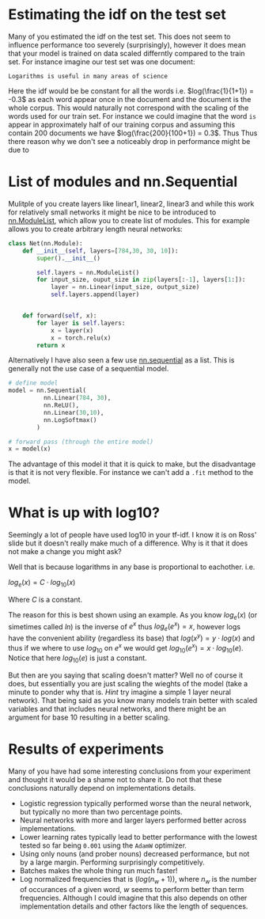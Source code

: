 

# Estimating the idf on the test set
Many of you estimated the idf on the test set. This does not seem to influence performance too severely (surprisingly), however it does mean that your model is trained on data scaled differntly compared to the train set. For instance imagine our test set was one document:

```
Logarithms is useful in many areas of science
```

Here the idf would be be constant for all the words i.e. $log(\frac{1}{1+1}) = -0.3$ as each word appear once in the document and the document is the whole corpus. This would naturally not correspond with the scaling of the words used for our train set. For instance we could imagine that the word `is` appear in approximately half of our training corpus and assuming this contain 200 documents we have $log(\frac{200}{100+1}) = 0.3$. Thus 
Thus there reason why we don't see a noticeably drop in performance might be due to 

# List of modules and nn.Sequential
Mulitple of you create layers like linear1, linear2, linear3 and while this work for relatively small networks it might be nice to be introduced to [nn.ModuleList](https://pytorch.org/docs/stable/generated/torch.nn.ModuleList.html), which allow you to create list of modules. This for example allows you to create arbitrary length neural networks:

```py
class Net(nn.Module):
    def __init__(self, layers=[784,30, 30, 10]):
        super().__init__()

        self.layers = nn.ModuleList()
        for input_size, ouput_size in zip(layers[:-1], layers[1:]):
            layer = nn.Linear(input_size, output_size)
            self.layers.append(layer)


    def forward(self, x):
        for layer is self.layers:
            x = layer(x)
            x = torch.relu(x)
        return x
```

Alternatively I have also seen a few use [nn.sequential](https://pytorch.org/docs/stable/generated/torch.nn.Sequential.html?highlight=sequential#torch.nn.Sequential) as a list. This is generally not the use case of a sequential model.

```py
# define model
model = nn.Sequential(
          nn.Linear(784, 30),
          nn.ReLU(),
          nn.Linear(30,10),
          nn.LogSoftmax()
        )

# forward pass (through the entire model)
x = model(x)
```

The advantage of this model it that it is quick to make, but the disadvantage is that it is not very flexible. For instance we can't add a `.fit` method to the model.

# What is up with log10?
Seemingly a lot of people have used log10 in your tf-idf. I know it is on Ross' slide but it doesn't really make much of a difference. Why is it that it does not make a change you might ask?

Well that is because logarithms in any base is proportional to eachother. i.e.

$log_e(x) = C \cdot log_{10}(x)$

Where $C$ is a constant.

The reason for this is best shown using an example. As you know $log_e(x)$ (or simetimes called $ln$) is the inverse of $e^x$ thus $log_e(e^x) = x$, however logs have the convenient ability (regardless its base) that $log(x^y) = y \cdot log(x)$ and thus if we where to use $log_10$ on $e^x$ we would get $log_10(e^x) = x \cdot log_10(e)$. Notice that here $log_10(e)$ is just a constant.

But then are you saying that scaling doesn't matter? Well no of course it does, but essentially you are just scaling the wieghts of the model (take a minute to ponder why that is. *Hint* try imagine a simple 1 layer neural network). That being said as you know many models train better with scaled variables and that includes neural networks, and there might be an argument for base 10 resulting in a better scaling.


# Results of experiments
Many of you have had some interesting conclusions from your experiment and thought it would be a shame not to share it. Do not that these conclusions naturally depend on implementations details.

- Logistic regression typically performed worse than the neural network, but typically no more than two percentage points.
- Neural networks with more and larger layers performed better across implementations.
- Lower learning rates typically lead to better performance with the lowest tested so far being `0.001` using the `AdamW` optimizer.
- Using only nouns (and prober nouns) decreased performance, but not by a large margin. Performing surprisingly competitively.
- Batches makes the whole thing run much faster!
- Log normalized frequencies that is ($log(n_w + 1)$), where $n_w$ is the number of occurances of a given word, $w$ seems to perform better than term frequencies. Although I could imagine that this also depends on other implementation details and other factors like the length of sequences.




